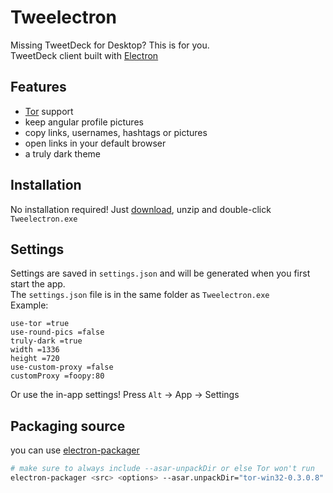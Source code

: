# Tweelectron
Missing TweetDeck for Desktop? This is for you.<br>
TweetDeck client built with [Electron](https://electron.atom.io/)

## Features
- [Tor](https://www.torproject.org/) support
- keep angular profile pictures
- copy links, usernames, hashtags or pictures
- open links in your default browser
- a truly dark theme

## Installation
No installation required! Just [download](https://github.com/Plastikmensch/Tweelectron/releases), unzip and double-click `Tweelectron.exe`

## Settings
Settings are saved in `settings.json` and will be generated when you first start the app.<br>
The `settings.json` file is in the same folder as `Tweelectron.exe`<br>
Example:
```
use-tor =true
use-round-pics =false
truly-dark =true
width =1336
height =720
use-custom-proxy =false
customProxy =foopy:80
```
Or use the in-app settings! Press `Alt` -> App -> Settings
## Packaging source
you can use [electron-packager](https://github.com/electron-userland/electron-packager)
```sh
# make sure to always include --asar-unpackDir or else Tor won't run
electron-packager <src> <options> --asar.unpackDir="tor-win32-0.3.0.8"
```
